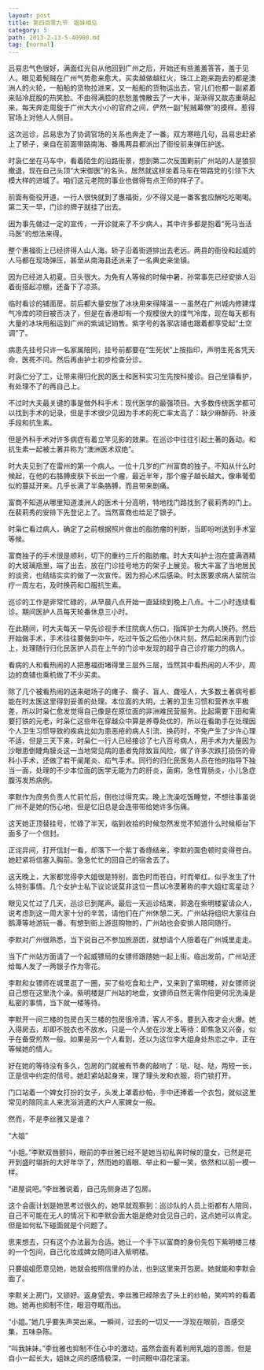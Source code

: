```yaml
---
layout: post
title: 第四百零九节　姐妹相见
category: 5
path: 2013-2-13-5-40900.md
tag: [normal]
---
```


吕易忠气色很好，满面红光自从他回到广州之后，开始还有些羞羞答答，羞于见人。眼见着髡贼在广州气势愈来愈大，买卖越做越红火，珠江上跑来跑去的都是澳洲人的火轮，一船船的货物拉进来，又一船船的货物运出去，官儿们也都一副紧着来贴冷屁股的热笑脸。不由得满腔的悲愁羞愧散去了一大半，渐渐得又故态重萌起来，每天奔走周旋于广州大大小小的官府之间，俨然一副“髡贼幕僚”的摸样。惹得官场上对他人人侧目。

这次巡诊，吕易忠为了协调官场的关系也奔走了一番。双方寒暄几句，吕易忠赶紧上了轿子，亲自在前面带路南海、番禺两县都派出了衙役前来弹压护送。

时袅仁坐在马车中，看着陌生的沿路街景，想到第二次反围剿前广州站的人是狼狈撤退，现在自己头顶“大宋御医”的名头，居然就这样坐着马车在带路党的引领下大模大样的进城了。咱们这元老院的事业也做得有点王师的样子了。

前面有衙役开道，一行人很快就到了惠福街，少不得又是一番客套应酬吃吃喝喝。第二天一早，门诊的牌子就挂了出去。

因为事先做过一定的宣传，一开诊就来了不少病人，其中许多都是抱着“死马当活马医”的想法来得。

整个惠福街上已经挤得人山人海。轿子沿着街道排出去老远。两县的衙役和起威的人马都在现场弹压，甚至从南海县还派来了一名典史来坐镇。

因为已经进入初夏。日头很大。为免有人等候的时候中暑，孙常事先已经安排人沿着街搭起凉棚，还备下了凉茶。

临时看诊的铺面房。前后都大量安放了冰块用来得降温－－虽然在广州城内修建煤气冷库的项目被否决了，但是在香港却有一个规模很大的煤气冷库，现在每天都有大量的冰块用船运到广州的紫诚记销售。紫字号的各家店铺也跟着都享受起“土空调”了。

病患先挂号只许一名家属陪同，挂号前都要在“生死状”上按指印，声明生死各凭天命，医死不问。然后再由护士初步检查分诊。

时袅仁分了工，让带来得归化民的医士和医科实习生先按科接诊。自己坐镇看护，有处理不了的再自己上。

不过时大夫最关键的事是做外科手术：现代医学的最强项目。大多数传统医学都可以找到手术的记录，但是手术很少见因为手术的死亡率太高了：缺少麻醉药、补液手段和抗生素。

但是外科手术对许多病症有着立竿见影的效果。在巡诊中往往引起土著的轰动。和抗生素一起被土著并称为“澳洲医术双绝”。

时大夫见到了在雷州的第一个病人。一位十几岁的广州富商的独子。不知从什么时候起，在他的右胳膊皮肤下长出一个瘤，最近半年，那个瘤子越长越大。像串葡萄似的蔓延开来。几乎长满了半条胳膊，而且带来剧痛。

富商不知道从哪里知道澳洲人的医术十分高明，特地找门路找到了裴莉秀的门上。在裴莉秀的安排下先登记上了。当然富商也给足了银子。

时枭仁看过病人，确定了之前根据照片做出的脂肪瘤的判断，当即吩咐送到手术室等候。

富商独子的手术很是顺利，切下的重约三斤的脂肪瘤。时大夫叫护士泡在盛满酒精的大玻璃瓶里，端了出去，放在门诊挂号地方的架子上展览。极大丰富了当地居民的谈资，也结结实实的做了一次宣传。因为担心术后感染。时太医要求病人留院治疗一周左右，及时换药和口服抗生素。

巡诊的工作是非常忙碌的，从早晨八点开始一直延续到晚上八点。十二小时连续看诊。期间医护人员每天轮番休息三小时。

在此期间，时大夫每天一早先诊视手术住院病人伤口，指挥护士为病人换药。然后开始做手术，手术往往要做到中午，吃过午饭之后他小休片刻，然后起床再到门诊上，处理随行归化民医护人员在上午的门诊中发现的超乎自己诊疗能力的病人。

看病的人和看热闹的人把惠福街堵得里三层外三层，当然其中看热闹的人不少，周边的商铺也乘机做了不少买卖。

除了几个被看热闹的送来砸场子的瘫子、瘸子、盲人、聋哑人，大多数土著病号都能在时太医这里得到妥善的处理。本位面的大明，土著的卫生习惯和营养水平极差，所以时枭仁愈发觉得自己像是在原位面的非洲难民营服务。比起需要下田和需要打铁的元老，时枭仁这些年在穿越众中算是养尊处优的，所以在看助手在处理因个人卫生习惯导致的疾病比如为患恶疮的病人引流、换药时，不免产生了少许心理不适，但是三天下来，时枭仁一行人已经接诊了七八百号病人，用手术为大量因为沙眼患倒睫角膜炎这一当地常见病的患者免除致盲风险，做了许多次跌打损伤的骨科小手术，还做了若干阑尾炎、疝气手术。同行的归化民医务人员在他的指导下独当一面，处理的不少本位面的医学无能为力的肝炎，菌痢，急性胃肠炎，小儿急症腹泻发热病例。

李默作为庶务负责人忙前忙后，倒也过得充实。晚上洗澡吃饭睡觉，不想往事虽说广州不是她的伤心地，但是忆旧总是会连带带给她许多伤痛。

这天她正顶替挂号，忙碌了半天，临到收拾的时候忽然发觉不知道什么时候柜台下面多了一个信封。

正诧异间，打开信封一看，却落下一个紫丁香绦结来，李默的面色顿时变得苍白。她赶紧将信塞入胸前。急急忙忙的回自己的宿舍去了。

这天晚上，大家都觉得李大姐很是特别，面色时而苍白，时而晕红。似乎发生了什么特别事情。几个女护士私下议论说莫非这位一贯以冷漠著称的李大姐红鸾星动？

眼见又忙过了几天，巡诊已到尾声。最后一天巡诊结束，郭逸在紫明楼宴请众人，说考虑到这一周大家十分的辛苦，请他们在广州休憩二天。广州站将组织大家往白鹅潭等地游玩一番。有想到街上游逛购物的，广州站也会安排人陪同随行。

李默对广州很熟悉，当下说自己不参加旅游团，就想请个人陪着在广州城里走走。

当下广州站方面请了一个起威镖局的女镖师跟随她一起上街。临出发前，广州站还给每人发了一两银子作为零花。

李默和女镖师在城里逛了一圈，买了些吃食和土产，又来到了紫明楼，对女镖师说自己想在这里洗个澡。紫明楼是广州站的地盘，女镖师自然无需作陪更何况洗澡是私密的事情，当下就一楼等待。

李默开一间三楼的包房白天三楼的包房很冷清，客人不多。要到入夜才会火爆。她入得房去，却即不脱衣也不放水，只是一个人坐在沙发上等待：即焦急又兴奋，似乎在备受煎熬一般。如果是另一个人看到，还以为这位李大姐身处热恋之中，正在等候她的情人。

好在她的等待没有多久，包房的门就被有节奏的敲响了：哒、哒、哒，两短一长，正是信中约定的信号。她赶紧站起身来，理了理头发和衣服，将门锁打开。

门口站着一个婢女打扮的女子，头发上罩着纱帕，手中还捧着一个衣包，就似这里常见的陪同主人来洗浴消遣的大户人家婢女一般。

然而，不是李丝雅又是谁？

“大姐”

“小姐。”李默双唇颤抖，眼前的李丝雅已经不是她当初私奔时候的童女，已然是花开到盛时堪折的大好年华了，然而她的眉眼、举止和一颦一笑，依然和以前一模一样。

“进屋说吧。”李丝雅说着，自己先侧身进了包房。

这个会面计划是她思考过很久的，她早就观察到：巡诊队的人员上街都有人陪同，自己不可能在无人的情况下和李默会面大姐是绝对会见自己的，这点她可以肯定。但是如何私下碰面就是个问题了。

思来想去，只有这个办法最为合适。她让一个手下以富商的身份先包下紫明楼三楼的一个包间，自己化妆成婢女随同进入紫明楼。

只要姐姐愿意见她，她就会按照信里的办法，也到这里来开包房。她就能和李默会面了。

李默关上房门，又锁好。返身望去，李丝雅已经除去了头上的纱帕，笑吟吟的看着她。她再也抑制不住，眼泪夺眶而出。

“小姐。”她几乎要失声哭出来。一瞬间，过去的一切又一一浮现在眼前，百感交集，五味杂陈。

“叫我妹妹。”李丝雅也抑制不住心中的激动，虽然会面有着利用乳姐的意图，但是自小一起长大，姐妹之间的感情极深，一时间眼中泪花滚滚。